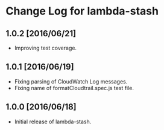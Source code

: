 # Change Log for lambda-stash

## 1.0.2 [2016/06/21]

- Improving test coverage.

## 1.0.1 [2016/06/19]

- Fixing parsing of CloudWatch Log messages.
- Fixing name of formatCloudtrail.spec.js test file.

## 1.0.0 [2016/06/18]

- Initial release of lambda-stash.
